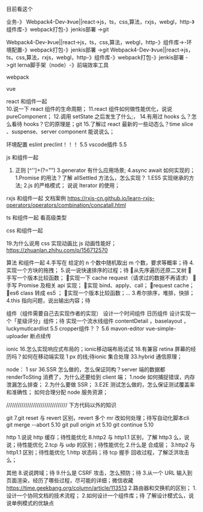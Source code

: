目前看这个


业务-》 Webpack4-Dev-》vue||react->js，ts，css,算法，rxjs，webgl，http-》组件库-》webpack打包-》jenkis部署 ->git


Webpack4-Dev-》vue||react->js，ts，css,算法，webgl，http-》组件库->-环境配置-》webpack打包-》jenkis部署 ->git
Webpack4-Dev-》vue||react->js，ts，css,算法，rxjs，webgl，http-》组件库-》webpack打包-》jenkis部署 ->git
lerna脚手架（node）-》前端效率工具



webpack

vue


react 和组件一起  
10.说一下 react 组件的生命周期；
11.react 组件如何做性能优化，说说 pureComponent；
12.调用 setState 之后发生了什么;，
14.有用过 hooks 么？怎么看待 hooks？它的原理是；git
15.了解过 react 最新的一些动态么？time slice 、suspense、server component 能说说么；

环境配置
eslint  preclint！！！  5.5
vscode插件  5.5

js 和组件一起
1.   正则  [^'']+(?="")
3.generator 有什么应用场景;
4.async await 如何实现的；
1.Promise 的用法？了解 allSettled 方法么，怎么实现？
1.ES5 实现继承的方法;
2.js 的严格模式；
说说 Iterator 的使用；

rxjs 和组件一起
文档案例
https://rxjs-cn.github.io/learn-rxjs-operators/operators/combination/concatall.html

ts 和组件一起
看高级类型

css 和组件一起

19.为什么说用 css 实现动画比 js 动画性能好；
https://zhuanlan.zhihu.com/p/156712570


算法 和组件一起
4.手写在 给定的 n 个数中随机取出 m 个数，要求等概率；待
4.实现一个方块的拖拽；
5.说一说快速排序的过程；待
从先序遍历还原二叉树
手写一个版本比较函数；
实现一下 cache request（请求过的数据不再请求）
手写 Promise 及相关 api 实现；
实现 bind、apply、call；
request cache；
es6 class 转成 es5 ；
实现一个版本比较函数；...
3.希尔排序，堆排，快排；
4.this 指向问题，说出输出内容；待



组件（组件需要自己去实现作者的实现）
设计一个时间组件 日历组件
设计实现一个「星级评分」组件；待
实现一个流水线组件
contentDetail ，baselayout ， luckymutlcardlist  5.5
cropper组件？？ 5.6
mavon-editor
vue-simple-uploader 断点续传

ionic 
16.怎么实现响应式布局的；ionic移动端布局试试
18.有兼容 retina 屏幕的经历吗？如何在移动端实现 1 px 的线;待ionic 集合处理
33.hybrid 通信原理；

node：
1 ssr
36.SSR 怎么做的，怎么保证同构？server 端的数据都 renderToSting 消费了，为什么还要给到 client 端；
1.node 如何捕捉错误，内存泄漏怎么排查；
2.为什么要做 SSR；
3.E2E 测试怎么做的，怎么保证测试覆盖率和准确性；
如何合理分配 node 服务资源；


//////////////////////////////// 下方代码以外的知识

git
7.git reset 与 revert 区别，revert 多个 mr 改如何处理；待写自动化脚本cli
git merge --abort  5.10
git pull origin xt  5.10
git continue  5.10

http
1.说说 http 缓存；待性能优化
8.http2 与 http1.1 区别，了解 http3 么，说说；待性能优化
2.tcp 与 udp 的区别；待性能优化
2.什么是 合成层；
3.http2 与 http1.1 区别；待性能优化
1.http 状态码；待
tcp 握手 回收过程，了解泛洪攻击么；



其他
8.说说跨域；待
9.什么是 CSRF 攻击，怎么预防；待
3.从一个 URL 输入到页面渲染，经历了哪些过程，尽可能的详细；微信收藏
https://time.geekbang.org/column/article/113513
2.路由器和交换机的区别；
1.设计一个协同文档的技术流程；
2.如何设计一个组件库；待
了解设计模式么，说说单例模式的优缺点


